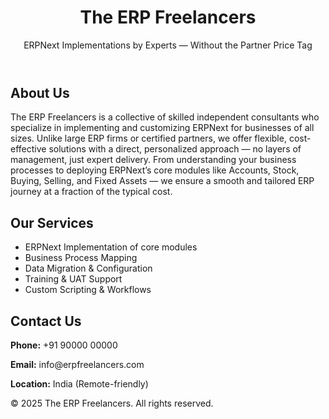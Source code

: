 <!DOCTYPE html>
<html lang="en">
<head>
  <meta charset="UTF-8" />
  <meta name="viewport" content="width=device-width, initial-scale=1.0"/>
  <title>The ERP Freelancers</title>
  <link rel="stylesheet" href="style.css" />
</head>
<body>
  <header class="hero">
    <div class="hero-content">
      <h1>The ERP Freelancers</h1>
      <p class="tagline">ERPNext Implementations by Experts — Without the Partner Price Tag</p>
    </div>
  </header>

  <section class="about">
    <h2>About Us</h2>
    <p>
      The ERP Freelancers is a collective of skilled independent consultants who specialize in implementing and customizing ERPNext for businesses of all sizes.
      Unlike large ERP firms or certified partners, we offer flexible, cost-effective solutions with a direct, personalized approach — no layers of management, just expert delivery.
      From understanding your business processes to deploying ERPNext’s core modules like Accounts, Stock, Buying, Selling, and Fixed Assets — we ensure a smooth and tailored ERP journey at a fraction of the typical cost.
    </p>
  </section>

  <section class="services">
    <h2>Our Services</h2>
    <ul>
      <li>ERPNext Implementation of core modules</li>
      <li>Business Process Mapping</li>
      <li>Data Migration & Configuration</li>
      <li>Training & UAT Support</li>
      <li>Custom Scripting & Workflows</li>
    </ul>
  </section>

  <section class="contact">
    <h2>Contact Us</h2>
    <p><strong>Phone:</strong> +91 90000 00000</p>
    <p><strong>Email:</strong> info@erpfreelancers.com</p>
    <p><strong>Location:</strong> India (Remote-friendly)</p>
  </section>

  <footer class="footer">
    <p>© 2025 The ERP Freelancers. All rights reserved.</p>
  </footer>
</body>
</html>

